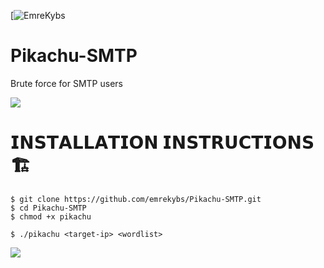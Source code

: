 [![EmreKybs](https://img.shields.io/badge/MadeBy-EmreKybs-yellow)
# Pikachu-SMTP
Brute force for SMTP users

<img src="https://github.com/emrekybs/Pikachu-SMTP/blob/main/icegif-5810.gif">

# 𝗜𝗡𝗦𝗧𝗔𝗟𝗟𝗔𝗧𝗜𝗢𝗡 𝗜𝗡𝗦𝗧𝗥𝗨𝗖𝗧𝗜𝗢𝗡𝗦 🏗️

    $ git clone https://github.com/emrekybs/Pikachu-SMTP.git
    $ cd Pikachu-SMTP
    $ chmod +x pikachu
    
    $ ./pikachu <target-ip> <wordlist>

<img src="https://github.com/emrekybs/Pikachu-SMTP/blob/main/1.png">
